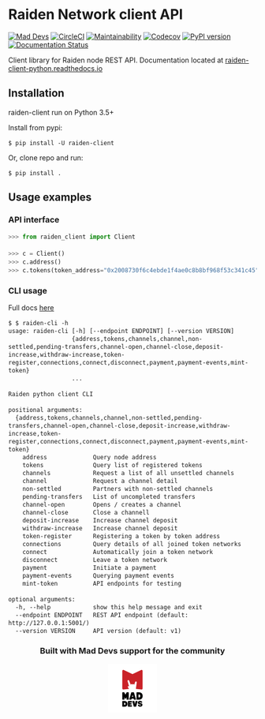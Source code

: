 # Raiden Network client API
[![Mad Devs](https://mdbadge.glitch.me/mdrw.svg)](https://maddevs.io)
[![CircleCI](https://circleci.com/gh/maddevsio/raiden-client-python.svg?style=svg)](https://circleci.com/gh/maddevsio/raiden-client-python)
[![Maintainability](https://api.codeclimate.com/v1/badges/07b3c04b8ad89893b943/maintainability)](https://codeclimate.com/github/maddevsio/raiden-client-python/maintainability)
[![Codecov](https://img.shields.io/codecov/c/github/maddevsio/raiden-client-python)](https://codecov.io/gh/maddevsio/raiden-client-python)
[![PyPI version](https://badge.fury.io/py/raiden-client.svg)](https://badge.fury.io/py/raiden-client)
[![Documentation Status](https://readthedocs.org/projects/raiden-client-python/badge/?version=latest)](https://raiden-client-python.readthedocs.io/en/latest/?badge=latest)

Client library for Raiden node REST API. 
Documentation located at [raiden-client-python.readthedocs.io](https://raiden-client-python.readthedocs.io)


## Installation

raiden-client run on Python 3.5+

Install from pypi:

```
$ pip install -U raiden-client
```

Or, clone repo and run:
```
$ pip install .
```

## Usage examples

### API interface
```python
>>> from raiden_client import Client

>>> c = Client()
>>> c.address()
>>> c.tokens(token_address="0x2008730f6c4ebde1f4ae0c8b8bf968f53c341c45")

```

### CLI usage
Full docs [here](https://raiden-client-python.readthedocs.io/en/latest/raiden_client.cli.html)

```shell
$ $ raiden-cli -h
usage: raiden-cli [-h] [--endpoint ENDPOINT] [--version VERSION]
                  {address,tokens,channels,channel,non-settled,pending-transfers,channel-open,channel-close,deposit-increase,withdraw-increase,token-register,connections,connect,disconnect,payment,payment-events,mint-token}
                  ...

Raiden python client CLI

positional arguments:
  {address,tokens,channels,channel,non-settled,pending-transfers,channel-open,channel-close,deposit-increase,withdraw-increase,token-register,connections,connect,disconnect,payment,payment-events,mint-token}
    address             Query node address
    tokens              Query list of registered tokens
    channels            Request a list of all unsettled channels
    channel             Request a channel detail
    non-settled         Partners with non-settled channels
    pending-transfers   List of uncompleted transfers
    channel-open        Opens / creates a channel
    channel-close       Close a channell
    deposit-increase    Increase channel deposit
    withdraw-increase   Increase channel deposit
    token-register      Registering a token by token address
    connections         Query details of all joined token networks
    connect             Automatically join a token network
    disconnect          Leave a token network
    payment             Initiate a payment
    payment-events      Querying payment events
    mint-token          API endpoints for testing

optional arguments:
  -h, --help            show this help message and exit
  --endpoint ENDPOINT   REST API endpoint (default: http://127.0.0.1:5001/)
  --version VERSION     API version (default: v1)
```

<div align="center">
    <h3>Built with Mad Devs support for the community</h3>
    <a href="https://maddevs.io"><img height="100px" src ="docs/_static/md-logo.png" /></a>
</div>
